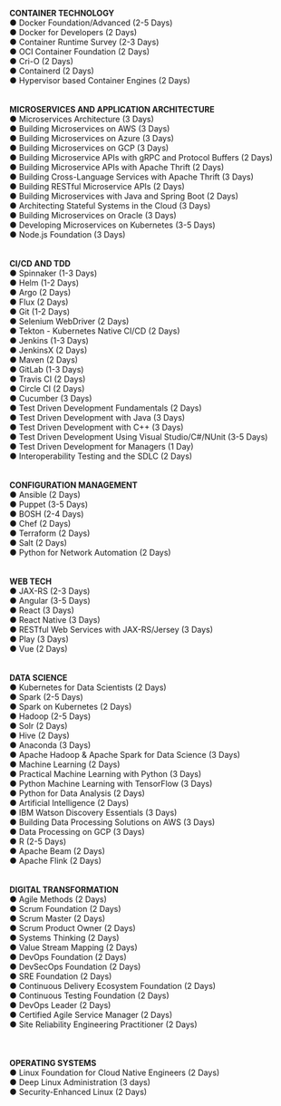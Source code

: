 **CONTAINER TECHNOLOGY** <br>
● Docker Foundation/Advanced (2-5 Days) <br>
● Docker for Developers (2 Days) <br>
● Container Runtime Survey (2-3 Days) <br>
● OCI Container Foundation (2 Days) <br>
● Cri-O (2 Days) <br>
● Containerd (2 Days) <br>
●	Hypervisor based Container Engines (2 Days) <br>
<br>
<br>
**MICROSERVICES AND APPLICATION ARCHITECTURE** <br>
● Microservices Architecture (3 Days) <br>
● Building Microservices on AWS (3 Days) <br>
● Building Microservices on Azure (3 Days) <br>
● Building Microservices on GCP (3 Days) <br>
● Building Microservice APIs with gRPC and Protocol Buffers (2 Days) <br>
● Building Microservice APIs with Apache Thrift (2 Days) <br>
● Building Cross-Language Services with Apache Thrift (3 Days) <br>
● Building RESTful Microservice APIs (2 Days) <br>
● Building Microservices with Java and Spring Boot (2 Days) <br>
● Architecting Stateful Systems in the Cloud (3 Days) <br>
● Building Microservices on Oracle (3 Days) <br>
● Developing Microservices on Kubernetes (3-5 Days) <br>
● Node.js Foundation (3 Days) <br>
<br>
<br>
**CI/CD AND TDD** <br>
● Spinnaker (1-3 Days) <br>
● Helm (1-2 Days) <br>
● Argo (2 Days) <br>
● Flux (2 Days) <br>
● Git (1-2 Days) <br>
● Selenium WebDriver (2 Days) <br>
● Tekton - Kubernetes Native CI/CD (2 Days) <br>
● Jenkins (1-3 Days) <br>
● JenkinsX (2 Days) <br>
● Maven (2 Days) <br>
● GitLab (1-3 Days) <br>
● Travis CI (2 Days) <br>
● Circle CI (2 Days) <br>
● Cucumber (3 Days) <br>
● Test Driven Development Fundamentals (2 Days) <br>
● Test Driven Development with Java (3 Days) <br>
● Test Driven Development with C++ (3 Days) <br>
● Test Driven Development Using Visual Studio/C#/NUnit (3-5 Days) <br>
● Test Driven Development for Managers (1 Day) <br>
● Interoperability Testing and the SDLC (2 Days) <br>
<br>
<br>
**CONFIGURATION MANAGEMENT** <br>
● Ansible (2 Days) <br>
● Puppet (3-5 Days) <br>
● BOSH (2-4 Days) <br>
● Chef (2 Days) <br>
● Terraform (2 Days) <br>
● Salt (2 Days) <br>
● Python for Network Automation (2 Days) <br>
<br>
<br>
**WEB TECH** <br>
● JAX-RS (2-3 Days) <br>
● Angular (3-5 Days) <br>
● React (3 Days) <br>
● React Native (3 Days) <br>
● RESTful Web Services with JAX-RS/Jersey (3 Days) <br>
● Play (3 Days) <br>
● Vue (2 Days) <br>
<br>
<br>
**DATA SCIENCE** <br>
● Kubernetes for Data Scientists (2 Days) <br>
● Spark (2-5 Days) <br>
● Spark on Kubernetes (2 Days) <br>
● Hadoop (2-5 Days) <br>
● Solr (2 Days) <br>
● Hive (2 Days) <br>
● Anaconda (3 Days) <br>
● Apache Hadoop & Apache Spark for Data Science (3 Days) <br>
● Machine Learning (2 Days) <br>
● Practical Machine Learning with Python (3 Days) <br>
● Python Machine Learning with TensorFlow (3 Days) <br>
● Python for Data Analysis (2 Days) <br>
● Artificial Intelligence (2 Days) <br>
● IBM Watson Discovery Essentials (3 Days) <br>
● Building Data Processing Solutions on AWS (3 Days) <br>
● Data Processing on GCP (3 Days) <br>
● R (2-5 Days) <br>
● Apache Beam (2 Days) <br>
● Apache Flink (2 Days) <br>
<br>
<br>
**DIGITAL TRANSFORMATION** <br>
● Agile Methods (2 Days) <br>
● Scrum Foundation (2 Days) <br>
● Scrum Master (2 Days) <br>
● Scrum Product Owner (2 Days) <br>
● Systems Thinking (2 Days) <br>
● Value Stream Mapping (2 Days) <br>
● DevOps Foundation (2 Days) <br>
● DevSecOps Foundation (2 Days) <br>
● SRE Foundation (2 Days) <br>
● Continuous Delivery Ecosystem Foundation (2 Days) <br>
● Continuous Testing Foundation (2 Days) <br>
● DevOps Leader (2 Days) <br>
● Certified Agile Service Manager (2 Days) <br>
● Site Reliability Engineering Practitioner (2 Days) <br><br>
<br>
<br>
**OPERATING SYSTEMS** <br>
● Linux Foundation for Cloud Native Engineers (2 Days) <br>
● Deep Linux Administration (3 days) <br>
● Security-Enhanced Linux (2 Days) <br>
